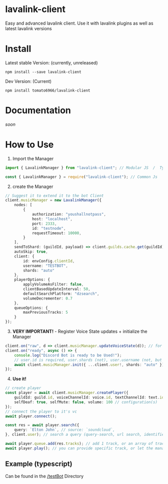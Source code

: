 # lavalink-client
Easy and advanced lavalink client. Use it with lavalink plugins as well as latest lavalink versions

# Install

Latest stable Version: (currently, unreleased)
```
npm install --save lavalink-client
```
Dev Version: (Current)
```
npm install tomato6966/lavalink-client
```

# Documentation

*soon*

# How to Use

1. Import the Manager

```ts
import { LavalinkManager } from "lavalink-client"; // Modular JS  /  Typescript
```

```js
const { LavalinkManager } = require("lavalink-client"); // Common Js
```

2. create the Manager

```ts
// Suggest it to extend it to the bot Client
client.musicManager = new LavalinkManager({
    nodes: [
        {
            authorization: "youshallnotpass",
            host: "localhost",
            port: 2333,
            id: "testnode",
            requestTimeout: 10000,
        }
    ],
    sendToShard: (guildId, payload) => client.guilds.cache.get(guildId)?.shard?.send(payload),
    autoSkip: true,
    client: {
        id: envConfig.clientId,
        username: "TESTBOT",
        shards: "auto"
    },
    playerOptions: {
        applyVolumeAsFilter: false,
        clientBasedUpdateInterval: 50,
        defaultSearchPlatform: "dzsearch",
        volumeDecrementer: 0.7
    },
    queueOptions: {
        maxPreviousTracks: 5
    }
});
```

3. **VERY IMPORTANT!** - Register Voice State updates + initialize the Manager

```ts
client.on("raw", d => client.musicManager.updateVoiceState(d)); // for voice state updates!
client.on("ready", async () => {
    console.log("Discord Bot is ready to be Used!");
    // user.id is required, user.shards (not), user.username (not, but recommended for lavalink stats!) 
    await client.musicManager.init({ ...client.user!, shards: "auto" }); 
});
```

4. **Use it!**

```ts
// create player
const player = await client.musicManager.createPlayer({
    guildId: guild.id, voiceChannelId: voice.id, textChannelId: text.id, // in what guild + channel(s)
    selfDeaf: true, selfMute: false, volume: 100 // configuration(s)
}); 
// connect the player to it's vc
await player.connect();

const res = await player.search({
    query: `Elton John`, // source: `soundcloud`,
}, client.user); // search a query (query-search, url search, identifier search, etc.)

await player.queue.add(res.tracks); // add 1 track, or an array of tracks
await player.play(); // you can provide specific track, or let the manager choose the track from the queue!
```

## Example (typescript)

Can be found in the [/testBot](https://github.com/Tomato6966/lavalink-client/blob/main/testBot/README.md) Directory